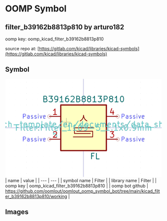 # OOMP Symbol  
## filter_b39162b8813p810  by arturo182  
  
oomp key: oomp_kicad_filter_b39162b8813p810  
  
source repo at: [https://gitlab.com/kicad/libraries/kicad-symbols](https://gitlab.com/kicad/libraries/kicad-symbols)  
## Symbol  
  
[![working.png](working_600.png)](working.png)  
| name | value | 
| --- | --- | 
| symbol name | Filter | 
| library name | Filter | 
| oomp key | oomp_kicad_filter_b39162b8813p810 | 
| oomp bot github | https://github.com/oomlout/oomlout_oomp_symbol_bot/tree/main/kicad_filter_b39162b8813p810/working | 
## Images  
